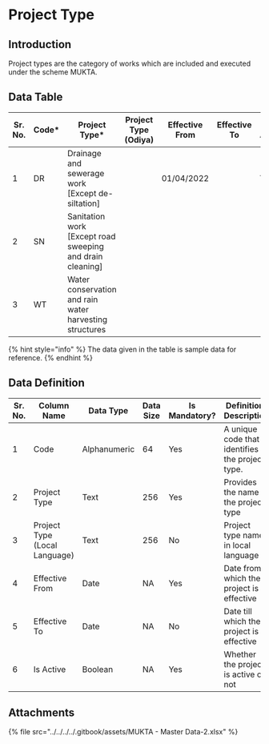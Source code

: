 # Project Type

## Introduction

Project types are the category of works which are included and executed under the scheme MUKTA. &#x20;

## Data Table

<table><thead><tr><th width="97">Sr. No.</th><th width="99">Code*</th><th width="164">Project Type*</th><th>Project Type (Odiya)</th><th>Effective From</th><th>Effective To</th><th>Is Active</th></tr></thead><tbody><tr><td>1</td><td>DR</td><td>Drainage and sewerage work [Except de-siltation]</td><td></td><td>01/04/2022</td><td></td><td>Yes</td></tr><tr><td>2</td><td>SN</td><td>Sanitation work [Except road sweeping and drain cleaning]</td><td></td><td></td><td></td><td></td></tr><tr><td>3</td><td>WT</td><td>Water conservation and rain water harvesting structures</td><td></td><td></td><td></td><td></td></tr></tbody></table>

{% hint style="info" %}
The data given in the table is sample data for reference.
{% endhint %}

## Data Definition

<table><thead><tr><th width="97">Sr. No.</th><th>Column Name</th><th>Data Type</th><th>Data Size</th><th>Is Mandatory?</th><th>Definition/ Description</th></tr></thead><tbody><tr><td>1</td><td>Code</td><td>Alphanumeric</td><td>64</td><td>Yes</td><td>A unique code that identifies the project type.</td></tr><tr><td>2</td><td>Project Type</td><td>Text</td><td>256</td><td>Yes</td><td>Provides the name of the project type </td></tr><tr><td>3</td><td>Project Type (Local Language)</td><td>Text</td><td>256</td><td>No</td><td>Project type name in local language</td></tr><tr><td>4</td><td>Effective From</td><td>Date</td><td>NA</td><td>Yes</td><td>Date from which the project is effective</td></tr><tr><td>5</td><td>Effective To</td><td>Date</td><td>NA</td><td>No</td><td>Date till which the project is effective</td></tr><tr><td>6</td><td>Is Active</td><td>Boolean</td><td>NA</td><td>Yes</td><td>Whether the project is active or not</td></tr></tbody></table>

## Attachments

{% file src="../../../../.gitbook/assets/MUKTA - Master Data-2.xlsx" %}

